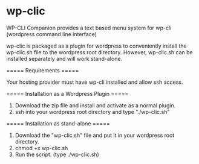 # wp-clic
WP-CLI Companion provides a text based menu system for wp-cli (wordpress command line interface)

wp-clic is packaged as a plugin for wordpress to conveniently install the wp-clic.sh file to the wordpress root directory. However, wp-clic.sh can be installed separately and will work stand-alone. 

===== Requirements =====

Your hosting provider must have wp-cli installed and allow ssh access. 


===== Installation as a Wordpress Plugin =====

1. Download the zip file and install and activate as a normal plugin.
2. ssh into your wordpress root directory and type "./wp-clic.sh"


===== Installation as stand-alone =====

1. Download the "wp-clic.sh" file and put it in your wordpress root directory. 
2. chmod +x wp-clic.sh
3. Run the script. (type ./wp-clic.sh)
